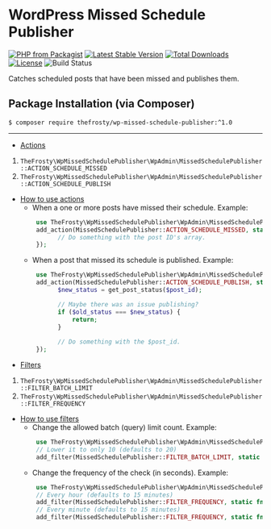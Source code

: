 # WordPress Missed Schedule Publisher

[![PHP from Packagist](https://img.shields.io/packagist/php-v/thefrosty/wp-missed-schedule-publisher.svg)]()
[![Latest Stable Version](https://img.shields.io/packagist/v/thefrosty/wp-missed-schedule-publisher.svg)](https://packagist.org/packages/thefrosty/wp-missed-schedule-publisher)
[![Total Downloads](https://img.shields.io/packagist/dt/thefrosty/wp-missed-schedule-publisher.svg)](https://packagist.org/packages/thefrosty/wp-missed-schedule-publisher)
[![License](https://img.shields.io/packagist/l/thefrosty/wp-missed-schedule-publisher.svg)](https://packagist.org/thefrosty/wp-missed-schedule-publisher)
![Build Status](https://github.com/thefrosty/wp-missed-schedule-publisher/actions/workflows/main.yml/badge.svg)

Catches scheduled posts that have been missed and publishes them.

## Package Installation (via Composer)

`$ composer require thefrosty/wp-missed-schedule-publisher:^1.0`

-----

- [Actions](#actions)

1. `TheFrosty\WpMissedSchedulePublisher\WpAdmin\MissedSchedulePublisher::ACTION_SCHEDULE_MISSED`
2. `TheFrosty\WpMissedSchedulePublisher\WpAdmin\MissedSchedulePublisher::ACTION_SCHEDULE_PUBLISH`

- [How to use actions](#how-to-use-actions)
   - When a one or more posts have missed their schedule. Example:
     ```php
      use TheFrosty\WpMissedSchedulePublisher\WpAdmin\MissedSchedulePublisher;
      add_action(MissedSchedulePublisher::ACTION_SCHEDULE_MISSED, static function(array $post_ids): void {
            // Do something with the post ID's array.
      });
      ```
   - When a post that missed its schedule is published. Example:
     ```php
      use TheFrosty\WpMissedSchedulePublisher\WpAdmin\MissedSchedulePublisher;
      add_action(MissedSchedulePublisher::ACTION_SCHEDULE_PUBLISH, static function(int $post_id,  false | string $old_status): void {
            $new_status = get_post_status($post_id);

            // Maybe there was an issue publishing?
            if ($old_status === $new_status) {
                return;
            }
      
            // Do something with the $post_id. 
      });
      ```
- [Filters](#filters)

1. `TheFrosty\WpMissedSchedulePublisher\WpAdmin\MissedSchedulePublisher::FILTER_BATCH_LIMIT`
2. `TheFrosty\WpMissedSchedulePublisher\WpAdmin\MissedSchedulePublisher::FILTER_FREQUENCY`

- [How to use filters](#how-to-use-filters)
   - Change the allowed batch (query) limit count. Example:
     ```php
      use TheFrosty\WpMissedSchedulePublisher\WpAdmin\MissedSchedulePublisher;
      // Lower it to only 10 (defaults to 20) 
      add_filter(MissedSchedulePublisher::FILTER_BATCH_LIMIT, static fn(): int => 10);
       ```
   - Change the frequency of the check (in seconds). Example:
     ```php
      use TheFrosty\WpMissedSchedulePublisher\WpAdmin\MissedSchedulePublisher;
      // Every hour (defaults to 15 minutes) 
      add_filter(MissedSchedulePublisher::FILTER_FREQUENCY, static fn(): int => \HOUR_IN_SECONDS);
      // Every minute (defaults to 15 minutes) 
      add_filter(MissedSchedulePublisher::FILTER_FREQUENCY, static fn(): int => \MINUTE_IN_SECONDS);
      ```

